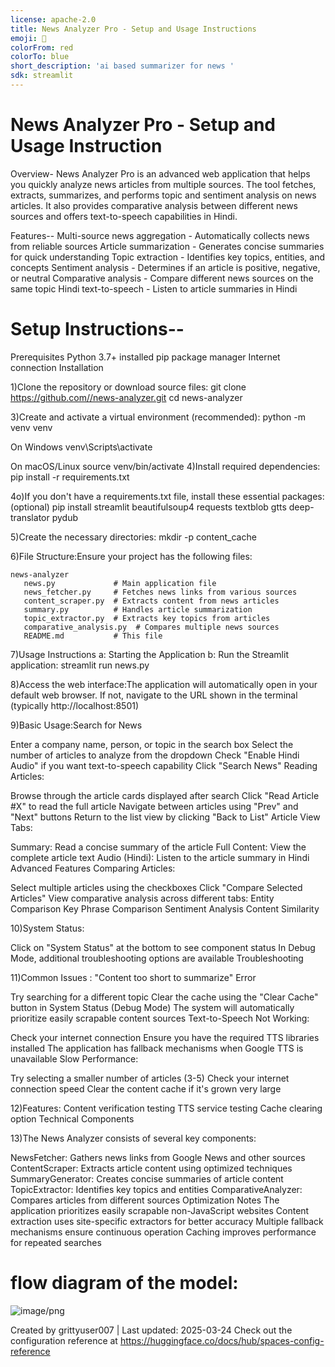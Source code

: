 ```yaml
---
license: apache-2.0
title: News Analyzer Pro - Setup and Usage Instructions
emoji: 🚀
colorFrom: red
colorTo: blue
short_description: 'ai based summarizer for news '
sdk: streamlit
---
```

# News Analyzer Pro - Setup and Usage Instruction

Overview-
News Analyzer Pro is an advanced web application that helps you quickly analyze news articles from multiple sources. The tool fetches, extracts, summarizes, and performs topic and sentiment analysis on news articles. It also provides comparative analysis between different news sources and offers text-to-speech capabilities in Hindi.

Features--
Multi-source news aggregation - Automatically collects news from reliable sources
Article summarization - Generates concise summaries for quick understanding
Topic extraction - Identifies key topics, entities, and concepts
Sentiment analysis - Determines if an article is positive, negative, or neutral
Comparative analysis - Compare different news sources on the same topic
Hindi text-to-speech - Listen to article summaries in Hindi



# Setup Instructions--
Prerequisites
Python 3.7+ installed
pip package manager
Internet connection
Installation

1)Clone the repository or download source files:
 git clone https://github.com//news-analyzer.git
 cd news-analyzer

3)Create and activate a virtual environment (recommended):
  python -m venv venv

  On Windows
  venv\Scripts\activate

  On macOS/Linux
  source venv/bin/activate
4)Install required dependencies:
  pip install -r requirements.txt

4o)If you don't have a requirements.txt file, install these essential packages:  (optional)
  pip install streamlit beautifulsoup4 requests textblob gtts deep-translator pydub
  
5)Create the necessary directories:
 mkdir -p content_cache

6)File Structure:Ensure your project has the following files:


    news-analyzer
       news.py             # Main application file
       news_fetcher.py     # Fetches news links from various sources
       content_scraper.py  # Extracts content from news articles
       summary.py          # Handles article summarization
       topic_extractor.py  # Extracts key topics from articles
       comparative_analysis.py  # Compares multiple news sources
       README.md           # This file

7)Usage Instructions
  a: Starting the Application
  b: Run the Streamlit application: streamlit run news.py

8)Access the web interface:The application will automatically open in your default web browser.
                           If not, navigate to the URL shown in the terminal (typically http://localhost:8501)

9)Basic Usage:Search for News

Enter a company name, person, or topic in the search box
Select the number of articles to analyze from the dropdown
Check "Enable Hindi Audio" if you want text-to-speech capability
Click "Search News"
Reading Articles:

Browse through the article cards displayed after search
Click "Read Article #X" to read the full article
Navigate between articles using "Prev" and "Next" buttons
Return to the list view by clicking "Back to List"
Article View Tabs:

Summary: Read a concise summary of the article
Full Content: View the complete article text
Audio (Hindi): Listen to the article summary in Hindi
Advanced Features
Comparing Articles:

Select multiple articles using the checkboxes
Click "Compare Selected Articles"
View comparative analysis across different tabs:
Entity Comparison
Key Phrase Comparison
Sentiment Analysis
Content Similarity

10)System Status:

Click on "System Status" at the bottom to see component status
In Debug Mode, additional troubleshooting options are available
Troubleshooting

11)Common Issues  : "Content too short to summarize" Error

Try searching for a different topic
Clear the cache using the "Clear Cache" button in System Status (Debug Mode)
The system will automatically prioritize easily scrapable content sources
Text-to-Speech Not Working:

Check your internet connection
Ensure you have the required TTS libraries installed
The application has fallback mechanisms when Google TTS is unavailable
Slow Performance:

Try selecting a smaller number of articles (3-5)
Check your internet connection speed
Clear the content cache if it's grown very large

12)Features:
Content verification testing
TTS service testing
Cache clearing option
Technical Components

13)The News Analyzer consists of several key components:

NewsFetcher: Gathers news links from Google News and other sources
ContentScraper: Extracts article content using optimized techniques
SummaryGenerator: Creates concise summaries of article content
TopicExtractor: Identifies key topics and entities
ComparativeAnalyzer: Compares articles from different sources
Optimization Notes
The application prioritizes easily scrapable non-JavaScript websites
Content extraction uses site-specific extractors for better accuracy
Multiple fallback mechanisms ensure continuous operation
Caching improves performance for repeated searches



# flow diagram of the model: 
![image/png](https://cdn-uploads.huggingface.co/production/uploads/6759c615f49bea55e35c7215/YTNCqGGa4RG2cxPt1icix.png)













Created by grittyuser007 | Last updated: 2025-03-24
Check out the configuration reference at https://huggingface.co/docs/hub/spaces-config-reference